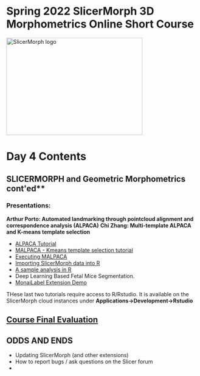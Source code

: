 # Spring 2022 SlicerMorph 3D Morphometrics Online Short Course 
<img alt="SlicerMorph logo" width="358" height="256" src="https://github.com/SlicerMorph/SlicerMorph.github.io/blob/master/SlicerMorph_Logos/SlicerMorph_Final_Logos-V2.jpg">

# Day 4 Contents

## SLICERMORPH and Geometric Morphometrics  cont'ed**

### Presentations: 

**Arthur Porto: Automated landmarking through pointcloud alignment and correspondence analysis (ALPACA)**
**Chi Zhang: Multi-template ALPACA and K-means template selection**

* [ALPACA Tutorial](https://github.com/SlicerMorph/Tutorials/tree/main/ALPACA#readme)
* [MALPACA - Kmeans template selection tutorial](https://github.com/SlicerMorph/Tutorials/blob/main/MALPACA/K-means_templates_selection.md)
* [Executing MALPACA](https://github.com/SlicerMorph/Tutorials/blob/main/MALPACA/MALPACA.md)
* [Importing SlicerMorph data into R](https://github.com/SlicerMorph/Tutorials/tree/main/GPA_3)
* [A sample analysis in R](https://github.com/SlicerMorph/Tutorials/blob/main/GPA_3/parser_and_sample_R_analysis.md)
* Deep Learning Based Fetal Mice Segmentation.
* [MonaiLabel Extension Demo](https://github.com/Project-MONAI/MONAILabel#readme)

THese last two tutorials require access to R/Rstudio. It is available on the SlicerMorph cloud instances under **Applications->Development->Rstudio**

## [Course Final Evaluation](https://docs.google.com/forms/d/e/1FAIpQLScgmWxw3HDQocwEIbTmHHTmxctwYWJJxIZd2xGWCZzlDsA6ZA/viewform?usp=sf_link) 

## ODDS AND ENDS

* Updating SlicerMorph (and other extensions)
* How to report bugs / ask questions on the Slicer forum
* 
